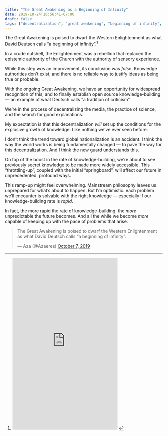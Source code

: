 ```yaml
---
title: "The Great Awakening as a Beginning of Infinity"
date: 2019-10-24T16:56:41-07:00
draft: false
tags: ["decentralization", "great awakening", "beginning of infinity", "progress", "knowledge", "epistemology", "philosophy"]
---
```


The Great Awakening is poised to dwarf the Western Enlightenment as what David Deutsch calls “a beginning of infinity”.[^1]

In a crude nutshell, the Enlightenment was a rebellion that replaced the epistemic authority of the Church with the authority of sensory experience.

While this step _was_ an improvement, its conclusion was _false_. Knowledge authorities don’t exist, and there is no reliable way to justify ideas as being true or probable.

With the ongoing Great Awakening, we have an opportunity for widespread recognition of this, and to finally establish open source knowledge-building — an example of what Deutsch calls “a tradition of criticism”.

We’re in the process of decentralizing the media, the practice of science, and the search for good explanations.

My expectation is that this decentralization _will_ set up the conditions for the explosive growth of knowledge. Like nothing we’ve ever seen before.

I don’t think the trend toward global nationalization is an accident. I think the way the world works is being fundamentally changed — to pave the way for this decentralization. And I think the new guard understands this.

On top of the boost in the rate of knowledge-building, we’re about to see previously secret knowledge to be made more widely accessible. This “throttling-up”, coupled with the initial “springboard”, will affect our future in unprecedented, profound ways.

This ramp-up might feel overwhelming. Mainstream philosophy leaves us unprepared for what’s about to happen. But I’m optimistic: each problem we’ll encounter is solvable with the right knowledge — especially if our knowledge-building rate is _rapid_.

In fact, the more rapid the rate of knowledge-building, the _more_ unpredictable the future becomes. And all the while we become _more_ capable of keeping up with the pace of problems that arise.

<blockquote class="twitter-tweet" data-lang="en"><p lang="en" dir="ltr">The Great Awakening is poised to dwarf the Western Enlightenment as what David Deutsch calls “a beginning of infinity”.</p>&mdash; Aza (@Azaeres) <a href="https://twitter.com/Azaeres/status/1181357408007815168?ref_src=twsrc%5Etfw">October 7, 2019</a></blockquote>
<script async src="https://platform.twitter.com/widgets.js" charset="utf-8"></script>

[^1]: <iframe type="text/html" width="336" height="550" frameborder="0" allowfullscreen style="max-width:100%" src="https://read.amazon.com/kp/card?asin=B005DXR5ZC&preview=inline&linkCode=kpe&ref_=cm_sw_r_kb_dp_WXJSDbTZBYKG5" ></iframe>
